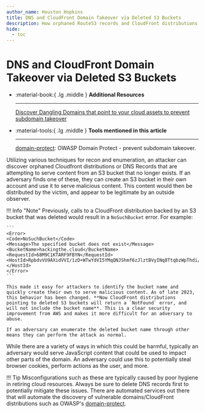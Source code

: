 ```yaml
---
author_name: Houston Hopkins
title: DNS and CloudFront Domain Takeover via Deleted S3 Buckets
description: How orphaned Route53 records and CloudFront distributions can be taken over if the backing S3 bucket is deleted.
hide:
  - toc
---
```


# DNS and CloudFront Domain Takeover via Deleted S3 Buckets

<div class="grid cards" markdown>

-   :material-book:{ .lg .middle } __Additional Resources__

    ---

    [Discover Dangling Domains that point to your cloud assets to prevent subdomain takeover](https://blog.lightspin.io/discover-dangling-domains-that-point-to-your-cloud-assets-to-prevent-subdomain-takeover)

-   :material-tools:{ .lg .middle } __Tools mentioned in this article__

    ---

    [domain-protect](https://github.com/domain-protect/domain-protect): OWASP Domain Protect - prevent subdomain takeover.  

</div>

Utilizing various techniques for recon and enumeration, an attacker can discover orphaned Cloudfront distributions or DNS Records that are attempting to serve content from an S3 bucket that no longer exists. If an adversary finds one of these, they can create an S3 bucket in their own account and use it to serve malicious content. This content would then be distributed by the victim, and appear to be legitimate by an outside observer.

!!! Info "Note"
    Previously, calls to a CloudFront distribution backed by an S3 bucket that was deleted would result in a `NoSuchBucket` error. For example:

    ```
    <Error>
    <Code>NoSuchBucket</Code>
    <Message>The specified bucket does not exist</Message>
    <BucketName>hackingthe.cloud</BucketName>
    <RequestId>68M9C1KTARF9FBYN</RequestId>
    <HostId>RpbdvVU9AXidVVI/1zD+WTwYdVI5YMqQNJShmf6zJlztBVyINq8TtqbzWpThdi/LivlOWRVCPVs=</HostId>
    </Error>
    ```

    This made it easy for attackers to identify the bucket name and quickly create their own to serve malicious content. As of late 2023, this behavior has been changed. **Now CloudFront distributions pointing to deleted S3 buckets will return a `NotFound` error, and will not include the bucket name**. This is a clear security improvement from AWS and makes it more difficult for an adversary to abuse.

    If an adversary can enumerate the deleted bucket name through other means they can perform the attack as normal.

While there are a variety of ways in which this could be harmful, typically an adversary would serve JavaScript content that could be used to impact other parts of the domain. An adversary could use this to potentially steal browser cookies, perform actions as the user, and more.

!!! Tip
    Misconfigurations such as these are typically caused by poor hygiene in retiring cloud resources. Always be sure to delete DNS records first to potentially mitigate these issues. There are automated services out there that will automate the discovery of vulnerable domains/CloudFront distributions such as OWASP's [domain-protect](https://github.com/domain-protect/domain-protect).